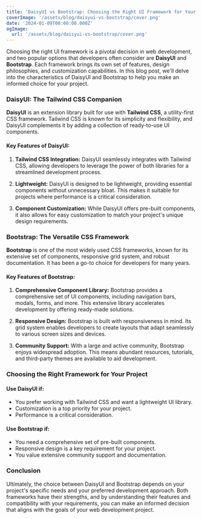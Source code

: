```yaml
---
title: 'DaisyUI vs Bootstrap: Choosing the Right UI Framework for Your Project'
coverImage: '/assets/blog/daisyui-vs-bootstrap/cover.png'
date: '2024-01-09T00:00:00.000Z'
ogImage:
  url: '/assets/blog/daisyui-vs-bootstrap/cover.png'
---
```


Choosing the right UI framework is a pivotal decision in web development, and two popular options that developers often consider are **DaisyUI** and **Bootstrap**. Each framework brings its own set of features, design philosophies, and customization capabilities. In this blog post, we'll delve into the characteristics of DaisyUI and Bootstrap to help you make an informed choice for your project.

### DaisyUI: The Tailwind CSS Companion

**DaisyUI** is an extension library built for use with **Tailwind CSS**, a utility-first CSS framework. Tailwind CSS is known for its simplicity and flexibility, and DaisyUI complements it by adding a collection of ready-to-use UI components.

#### Key Features of DaisyUI:

1. **Tailwind CSS Integration:** DaisyUI seamlessly integrates with Tailwind CSS, allowing developers to leverage the power of both libraries for a streamlined development process.

2. **Lightweight:** DaisyUI is designed to be lightweight, providing essential components without unnecessary bloat. This makes it suitable for projects where performance is a critical consideration.

3. **Component Customization:** While DaisyUI offers pre-built components, it also allows for easy customization to match your project's unique design requirements.

### Bootstrap: The Versatile CSS Framework

**Bootstrap** is one of the most widely used CSS frameworks, known for its extensive set of components, responsive grid system, and robust documentation. It has been a go-to choice for developers for many years.

#### Key Features of Bootstrap:

1. **Comprehensive Component Library:** Bootstrap provides a comprehensive set of UI components, including navigation bars, modals, forms, and more. This extensive library accelerates development by offering ready-made solutions.

2. **Responsive Design:** Bootstrap is built with responsiveness in mind. Its grid system enables developers to create layouts that adapt seamlessly to various screen sizes and devices.

3. **Community Support:** With a large and active community, Bootstrap enjoys widespread adoption. This means abundant resources, tutorials, and third-party themes are available to aid development.

### Choosing the Right Framework for Your Project

#### Use DaisyUI if:

- You prefer working with Tailwind CSS and want a lightweight UI library.
- Customization is a top priority for your project.
- Performance is a critical consideration.

#### Use Bootstrap if:

- You need a comprehensive set of pre-built components.
- Responsive design is a key requirement for your project.
- You value extensive community support and documentation.

### Conclusion

Ultimately, the choice between DaisyUI and Bootstrap depends on your project's specific needs and your preferred development approach. Both frameworks have their strengths, and by understanding their features and compatibility with your requirements, you can make an informed decision that aligns with the goals of your web development project.